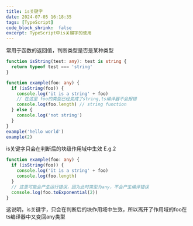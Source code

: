 ```yaml
---
title: is关键字
date: 2024-07-05 16:18:35
tags: [TypeScript]
code_block_shrink:  false
excerpt: TypeScript中is关键字的使用
---
```

常用于函数的返回值，判断类型是否是某种类型
```typescript
function isString(test: any): test is string {
  return typeof test === 'string'
}

function example(foo: any) {
  if (isString(foo)) {
    console.log('it is a string' + foo)
    // 在这里 foo的类型已经变成了string,ts编译器不会报错
    console.log(foo.length) // string function
  } else {
    console.log('not string')
  }
}
example('hello world')
example(2)
```

is关键字只会在判断后的块级作用域中生效
E.g.2
```typescript
function example(foo: any) {
  if (isString(foo)) {
    console.log('it is a string' + foo)
    console.log(foo.length)
  }
  // 这里可能会产生运行错误，因为此时类型为any，不会产生编译错误
  console.log(foo.toExponential(2))
}
```
这说明，is关键字，只会在判断后的块作用域中生效，所以离开了作用域的foo在ts编译器中又变回any类型